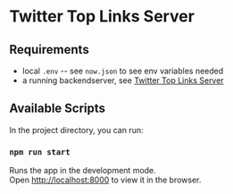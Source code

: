 # Twitter Top Links Server

## Requirements
- local `.env` -- see `now.json` to see env variables needed
- a running backendserver, see [Twitter Top Links Server](https://github.com/thewrenchess/twitter-top-links-server.git)

## Available Scripts

In the project directory, you can run:

### `npm run start`

Runs the app in the development mode.<br />
Open [http://localhost:8000](http://localhost:8000) to view it in the browser.
